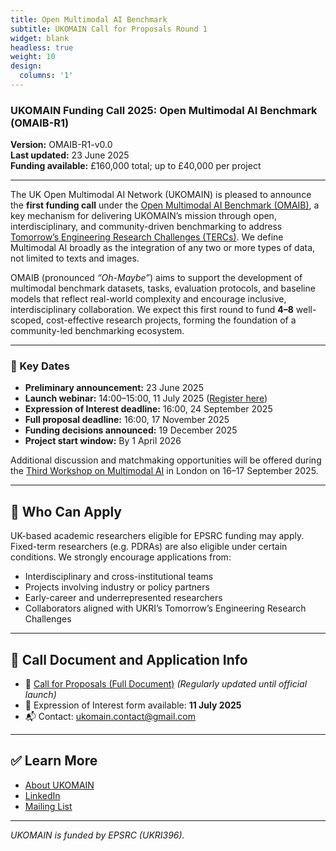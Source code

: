 ```yaml
---
title: Open Multimodal AI Benchmark
subtitle: UKOMAIN Call for Proposals Round 1
widget: blank
headless: true
weight: 10
design:
  columns: '1'
---
```



### UKOMAIN Funding Call 2025: Open Multimodal AI Benchmark (OMAIB-R1)

**Version:** OMAIB-R1-v0.0  
**Last updated:** 23 June 2025  
**Funding available:** £160,000 total; up to £40,000 per project

---

The UK Open Multimodal AI Network (UKOMAIN) is pleased to announce the **first funding call** under the [Open Multimodal AI Benchmark (OMAIB)](https://multimodalai.github.io/omaib/), a key mechanism for delivering UKOMAIN’s mission through open, interdisciplinary, and community-driven benchmarking to address [Tomorrow’s Engineering Research Challenges (TERCs)](https://www.ukri.org/publications/tomorrows-engineering-research-challenges/). We define Multimodal AI broadly as the integration of any two or more types of data, not limited to texts and images.

OMAIB (pronounced *“Oh-Maybe”*) aims to support the development of multimodal benchmark datasets, tasks, evaluation protocols, and baseline models that reflect real-world complexity and encourage inclusive, interdisciplinary collaboration. We expect this first round to fund **4–8** well-scoped, cost-effective research projects, forming the foundation of a community-led benchmarking ecosystem.

---

### 📅 Key Dates

- **Preliminary announcement:** 23 June 2025  
- **Launch webinar:** 14:00–15:00, 11 July 2025 ([Register here](https://forms.gle/Aih9sceoD1ZsvzGDA))  
- **Expression of Interest deadline:** 16:00, 24 September 2025  
- **Full proposal deadline:** 16:00, 17 November 2025  
- **Funding decisions announced:** 19 December 2025  
- **Project start window:** By 1 April 2026

Additional discussion and matchmaking opportunities will be offered during the [Third Workshop on Multimodal AI](https://multimodalai.github.io/multimodalai25/) in London on 16–17 September 2025.

---

## 📌 Who Can Apply

UK-based academic researchers eligible for EPSRC funding may apply. Fixed-term researchers (e.g. PDRAs) are also eligible under certain conditions. We strongly encourage applications from:

- Interdisciplinary and cross-institutional teams  
- Projects involving industry or policy partners  
- Early-career and underrepresented researchers  
- Collaborators aligned with UKRI’s Tomorrow’s Engineering Research Challenges

---

## 📎 Call Document and Application Info

- 📄 [Call for Proposals (Full Document)](https://docs.google.com/document/d/1T_ZJT6QrcKrfEPgerwI9ZokVyo2xwnuaOEJFmmzoG88/edit?usp=sharing) *(Regularly updated until official launch)*
- 📑 Expression of Interest form available: **11 July 2025**
- 📬 Contact: [ukomain.contact@gmail.com](mailto:ukomain.contact@gmail.com)

---

## ✅ Learn More

- [About UKOMAIN](https://multimodalai.github.io/)  
- [LinkedIn](https://www.linkedin.com/company/ukomain)  
- [Mailing List](https://groups.google.com/a/sheffield.ac.uk/g/multimodal-ai-community-group)

---

*UKOMAIN is funded by EPSRC (UKRI396).*

